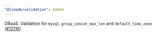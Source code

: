 ```yaml
---
"@linode/validation": Added
---
```


DBaaS: Validation for `mysql.group_concat_max_len` and `default_time_zone` ([#12116](https://github.com/linode/manager/pull/12116))
